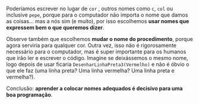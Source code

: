 Poderíamos escrever no lugar de `cor` , outros nomes como `c`, `col` ou inclusive `pepe`, porque para o computador não importa o nome que damos as coisas... mas a nós sim (e muito),  por isso escolhemos **usar nomes que expressem bem o que queremos dizer**.

Observe também que escolhemos **mudar o nome do procedimento**, porque agora serviria para qualquer cor. Outra vez, isso não é rigorosamente necessário para o computador, mas é super importante para os humanos que irão ler e escrever o código. Imagine se deixássemos o mesmo nome, logo depois de usar ficaria `DesenharLinhaPreta3(Vermelho)` e não é óbvio o que ele faz (uma linha preta? Uma linha vermelha? Uma linha preta e vermelha?).

Conclusão: **aprender a colocar nomes adequados é decisivo para uma boa programação**.
